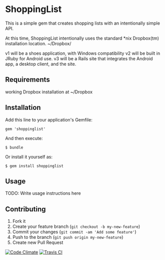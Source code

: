 # ShoppingList

This is a simple gem that creates shopping lists with an intentionally simple API.

At this time, ShoppingList intentionally uses the standard *nix Dropbox(tm) installation location. ~/Dropbox/


v1 will be a shoes application, with Windows compatibility
v2 will be built in JRuby for Android use.
v3 will be a Rails site that integrates the Android app, a desktop client, and the site.

## Requirements

working Dropbox installation at ~/Dropbox

## Installation

Add this line to your application's Gemfile:

    gem 'shoppinglist'

And then execute:

    $ bundle

Or install it yourself as:

    $ gem install shoppinglist

## Usage

TODO: Write usage instructions here

## Contributing

1. Fork it
2. Create your feature branch (`git checkout -b my-new-feature`)
3. Commit your changes (`git commit -am 'Add some feature'`)
4. Push to the branch (`git push origin my-new-feature`)
5. Create new Pull Request

[![Code Climate](https://codeclimate.com/github/gekken/shopping_list.png)](https://codeclimate.com/github/gekken/shopping_list)
[![Travis CI](https://travis-ci.org/gekken/shopping_list.png)](https://travis-ci.org/gekken/shopping_list.png)
